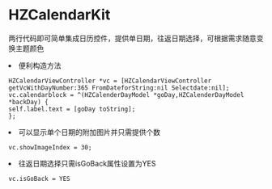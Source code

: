 # HZCalendarKit
两行代码即可简单集成日历控件，提供单日期，往返日期选择，可根据需求随意变换主题颜色

<li>便利构造方法

    HZCalendarViewController *vc = [HZCalendarViewController getVcWithDayNumber:365 FromDateforString:nil Selectdate:nil];
    vc.calendarblock = ^(HZCalenderDayModel *goDay,HZCalenderDayModel *backDay) {
    self.label.text = [goDay toString];
    };
<li>可以显示单个日期的附加图片并只需提供个数

    vc.showImageIndex = 30;

<li>往返日期选择只需isGoBack属性设置为YES
 
    vc.isGoBack = YES
